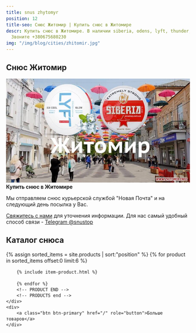 ```yaml
---
title: snus zhytomyr
position: 12
title-seo: Снюс Житомир | Купить снюс в Житомире
descr: Купить снюс в Житомире. В наличии siberia, odens, lyft, thunder, general и другие.
  Звоните +380675680230
img: "/img/blog/cities/zhitomir.jpg"
---
```


<section class="mb-4">
	<h1>Снюс Житомир</h1>
	<div class="row">
		<div class="col-md-7">
			<img class="img-fluid" src="/img/blog/cities/zhitomir.jpg" alt="снюс в Житомире">
		</div>
		<div class="col-md-5">
			<strong>Купить снюс в Житомире</strong>
			<p>Мы отправляем снюс курьерской службой "Новая Почта" и на следующий день посылка у Вас.</p>
			<p><a href="#contactModal" data-toggle="modal" data-target="#contactModal">Свяжитесь с нами</a> для уточнения информации. Для нас самый удобный способ связи - <a href="//t.me/snustop" target="_blank" title="Telegram"><i class="icon-telegram"></i>Telegram @snustop</a></p>
		</div>
	</div>
</section>

<section class="mb-4">
	<h2>Каталог снюса</h2>
	<div class="row catalog">
		<!-- PRODUCTS start -->
		<!-- PRODUCT START -->
		{% assign sorted_items = site.products | sort:"position" %}
		{% for product in sorted_items offset:0 limit:6 %}
		
		{% include item-product.html %}

		{% endfor %}
		<!-- PRODUCT END -->
		<!-- PRODUCTS end -->
	</div>
	<div>
		<a class="btn btn-primary" href="/" role="button">Больше товаров</a>
	</div>
</section>